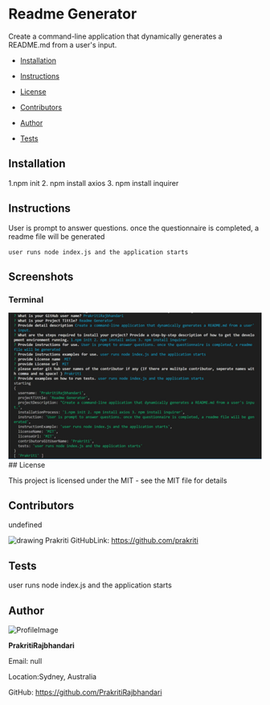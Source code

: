 # Readme Generator

Create a command-line application that dynamically generates a README.md from a user's input.

- [Installation](#Installation)

- [Instructions](#Instructions)

- [License](#License)

- [Contributors](#Contributors)

- [Author](#Author)

- [Tests](#Tests)

## Installation

1.npm init 2. npm install axios 3. npm install inquirer

## Instructions

User is prompt to answer questions. once the questionnaire is completed, a readme file will be generated

```
user runs node index.js and the application starts
```

## Screenshots

### Terminal

<img src="./img/terminal.JPG" alt="Terminal screenshot"/>
## License

This project is licensed under the MIT - see the MIT file for details

## Contributors

undefined

<img src="https://avatars3.githubusercontent.com/u/197640?v=4" alt="drawing" width="150" display="inline"/> Prakriti GitHubLink: https://github.com/prakriti

## Tests

user runs node index.js and the application starts

## Author

![ProfileImage](https://avatars1.githubusercontent.com/u/29532418?v=4)

**PrakritiRajbhandari**

Email: null

Location:Sydney, Australia

GitHub: https://github.com/PrakritiRajbhandari
